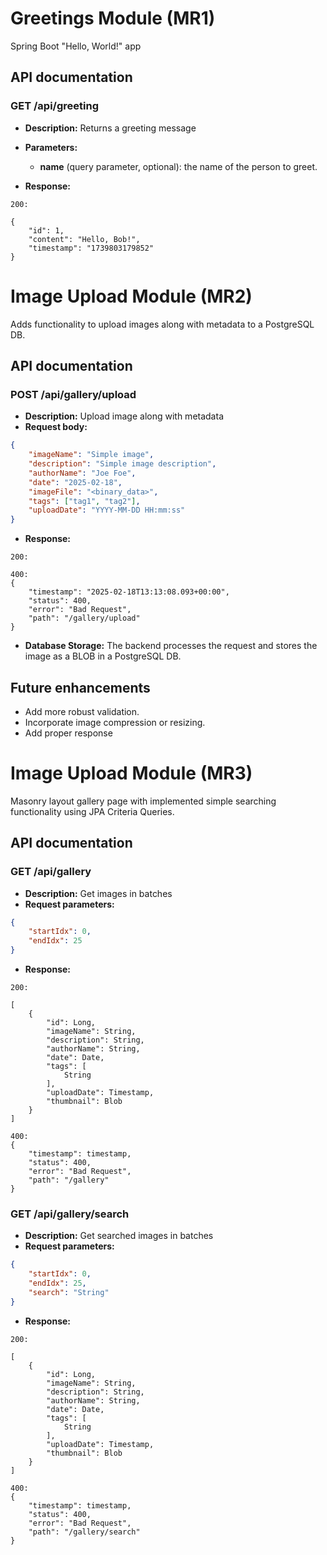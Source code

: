 # Greetings Module (MR1)

Spring Boot "Hello, World!" app

## API documentation

### GET /api/greeting

- **Description:**
  Returns a greeting message
- **Parameters:**

  - **name** (query parameter, optional): the name of the person to greet.
- **Response:**

```
200: 

{
	"id": 1,
	"content": "Hello, Bob!",
	"timestamp": "1739803179852"
}
```

# Image Upload Module (MR2)

Adds functionality to upload images along with metadata to a PostgreSQL DB.

## API documentation

### POST /api/gallery/upload

- **Description:**
Upload image along with metadata
- **Request body:**

```json
{
    "imageName": "Simple image",
    "description": "Simple image description",
    "authorName": "Joe Foe",
    "date": "2025-02-18",
    "imageFile": "<binary_data>",
    "tags": ["tag1", "tag2"],
    "uploadDate": "YYYY-MM-DD HH:mm:ss"
}
```
- **Response:**

```
200: 

400:
{
	"timestamp": "2025-02-18T13:13:08.093+00:00",
	"status": 400,
	"error": "Bad Request",
	"path": "/gallery/upload"
}
```

- **Database Storage:**
  The backend processes the request and stores the image as a BLOB in a PostgreSQL DB.

## Future enhancements

- Add more robust validation.
- Incorporate image compression or resizing.
- Add proper response


# Image Upload Module (MR3)

Masonry layout gallery page with implemented simple searching functionality using JPA Criteria Queries.

## API documentation

### GET /api/gallery

- **Description:**
  Get images in batches
- **Request parameters:**

```json
{
    "startIdx": 0,
    "endIdx": 25
}
```
- **Response:**

```
200: 

[
	{
		"id": Long,
		"imageName": String,
		"description": String,
		"authorName": String,
		"date": Date,
		"tags": [
			String
		],
		"uploadDate": Timestamp,
		"thumbnail": Blob
	}
]

400:
{
	"timestamp": timestamp,
	"status": 400,
	"error": "Bad Request",
	"path": "/gallery"
}
```

### GET /api/gallery/search

- **Description:**
  Get searched images in batches
- **Request parameters:**

```json
{
    "startIdx": 0,
    "endIdx": 25,
    "search": "String"
}
```
- **Response:**

```
200: 

[
	{
		"id": Long,
		"imageName": String,
		"description": String,
		"authorName": String,
		"date": Date,
		"tags": [
			String
		],
		"uploadDate": Timestamp,
		"thumbnail": Blob
	}
]

400:
{
	"timestamp": timestamp,
	"status": 400,
	"error": "Bad Request",
	"path": "/gallery/search"
}
```